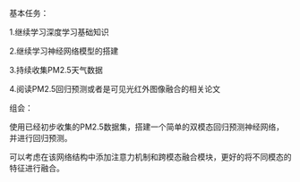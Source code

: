 基本任务：

1.继续学习深度学习基础知识

2.继续学习神经网络模型的搭建

3.持续收集PM2.5天气数据

4.阅读PM2.5回归预测或者是可见光红外图像融合的相关论文

组会：

使用已经初步收集的PM2.5数据集，搭建一个简单的双模态回归预测神经网络，并进行回归预测。

可以考虑在该网络结构中添加注意力机制和跨模态融合模块，更好的将不同模态的特征进行融合。

